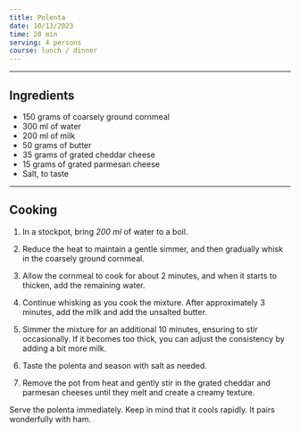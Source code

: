 ```yaml
---
title: Polenta
date: 10/13/2023
time: 20 min
serving: 4 persons
course: lunch / dinner
---
```


---

## Ingredients

- 150 grams of coarsely ground cornmeal
- 300 ml of water
- 200 ml of milk
- 50 grams of butter
- 35 grams of grated cheddar cheese
- 15 grams of grated parmesan cheese
- Salt, to taste

---

## Cooking

1. In a stockpot, bring _200 ml_ of water to a boil.

2. Reduce the heat to maintain a gentle simmer, and then gradually whisk in the coarsely ground cornmeal.

3. Allow the cornmeal to cook for about 2 minutes, and when it starts to thicken, add the remaining water.

4. Continue whisking as you cook the mixture. After approximately 3 minutes,
   add the milk and add the unsalted butter.

5. Simmer the mixture for an additional 10 minutes, ensuring to stir occasionally.
   If it becomes too thick, you can adjust the consistency by adding a bit more milk.

6. Taste the polenta and season with salt as needed.

7. Remove the pot from heat and gently stir in the grated cheddar and parmesan cheeses
   until they melt and create a creamy texture.

Serve the polenta immediately. Keep in mind that it cools rapidly. It pairs wonderfully with ham.
